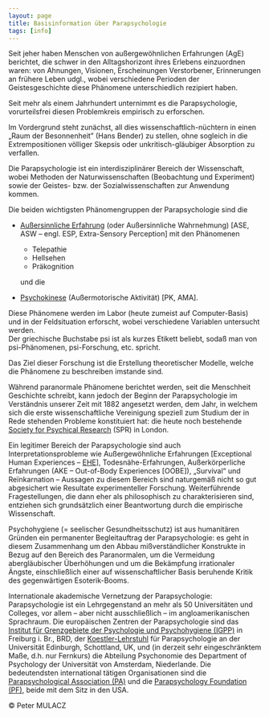 ```yaml
---
layout: page
title: Basisinformation über Parapsychologie
tags: [info]
---
```


Seit jeher haben Menschen von außergewöhnlichen Erfahrungen (AgE) berichtet, die schwer in den Alltagshorizont ihres Erlebens einzuordnen waren:  von Ahnungen, Visionen, Erscheinungen Verstorbener, Erinnerungen an frühere Leben udgl., wobei verschiedene Perioden der Geistesgeschichte diese Phänomene unterschiedlich rezipiert haben.

Seit mehr als einem Jahrhundert unternimmt es die Parapsychologie, vorurteilsfrei diesen Problemkreis  empirisch  zu erforschen.

Im Vordergrund steht zunächst, all dies wissenschaftlich-nüchtern in einen „Raum der Besonnenheit” (Hans Bender) zu stellen, ohne sogleich in die Extrempositionen  völliger  Skepsis oder unkritisch-gläubiger Absorption zu verfallen.

Die Parapsychologie ist ein interdisziplinärer Bereich der Wissenschaft, wobei Methoden der Naturwissenschaften (Beobachtung und Experiment) sowie der Geistes- bzw. der Sozialwissenschaften zur Anwendung kommen.

Die beiden wichtigsten Phänomengruppen der Parapsychologie sind die

* <ins>Außersinnliche Erfahrung</ins> (oder Außersinnliche Wahrnehmung) [ASE, ASW – engl. ESP, Extra-Sensory Perception] mit den Phänomenen
    * Telepathie
    * Hellsehen 
    * Präkognition

    und die

* <ins>Psychokinese</ins> (Außermotorische Aktivität) [PK, AMA]. 

Diese Phänomene werden im Labor (heute zumeist auf Computer-Basis) und in der Feldsituation erforscht, wobei verschiedene Variablen untersucht werden.         
Der griechische Buchstabe  psi  ist als kurzes Etikett beliebt, sodaß man von psi-Phänomenen, psi-Forschung, etc. spricht.

Das Ziel dieser Forschung ist die Erstellung theoretischer Modelle, welche die Phänomene zu beschreiben imstande sind.                     

Während paranormale Phänomene berichtet werden, seit die Menschheit Geschichte schreibt, kann jedoch der Beginn der Parapsychologie im Verständnis unserer Zeit mit 1882 angesetzt werden, dem Jahr, in welchem sich die erste wissenschaftliche Vereinigung speziell zum Studium der in Rede stehenden Probleme konstituiert hat:  die heute noch bestehende [Society for Psychical Research](https://www.spr.ac.uk/) (SPR) in London.                  

Ein legitimer Bereich der Parapsychologie sind auch Interpretationsprobleme wie Außergewöhnliche Erfahrungen [Exceptional Human Experiences – [EHE](https://ehe.org/display/splash.html)], Todesnähe-Erfahrungen, Außerkörperliche Erfahrungen (AKE – Out-of-Body Experiences [OOBE]), „Survival“ und Reïnkarnation  –  Aussagen zu diesem Bereich sind naturgemäß nicht so gut abgesichert wie Resultate experimenteller Forschung. Weiterführende Fragestellungen, die dann eher als philosophisch zu charakterisieren sind, entziehen sich grundsätzlich einer Beantwortung durch die empirische Wissenschaft.               

Psychohygiene (= seelischer Gesundheitsschutz) ist aus humanitären Gründen ein permanenter Begleitauftrag der Parapsychologie:  es geht in diesem Zusammenhang um den Abbau mißverständlicher Konstrukte in Bezug auf den Bereich des Paranormalen, um die Vermeidung abergläubischer Überhöhungen und um die Bekämpfung irrationaler Ängste, einschließlich einer auf wissenschaftlicher Basis beruhende Kritik des gegenwärtigen Esoterik-Booms.                    

Internationale akademische Vernetzung der Parapsychologie:   Parapsychologie ist ein Lehrgegenstand an mehr als 50 Universitäten und Colleges, vor allem  – aber nicht ausschließlich – im angloamerikanischen Sprachraum. Die europäischen Zentren der Parapsychologie sind das [Institut für Grenzgebiete der Psychologie und Psychohygiene (IGPP)](https://www.igpp.de/) in Freiburg i. Br., BRD, der [Koestler-Lehrstuhl](https://koestlerunit.wordpress.com/) für Parapsychologie an der Universität Edinburgh, Schottland, UK, und (in derzeit sehr eingeschränktem Maße, d.h. nur Fernkurs) die Abteilung Psychonomie des Department of Psychology der Universität von Amsterdam, Niederlande. Die bedeutendsten international tätigen Organisationen sind die [Parapsychological Association (PA)](https://www.parapsych.org/) und die [Parapsychology Foundation (PF)](https://parapsychology.org/), beide mit dem Sitz in den USA.             

© Peter MULACZ